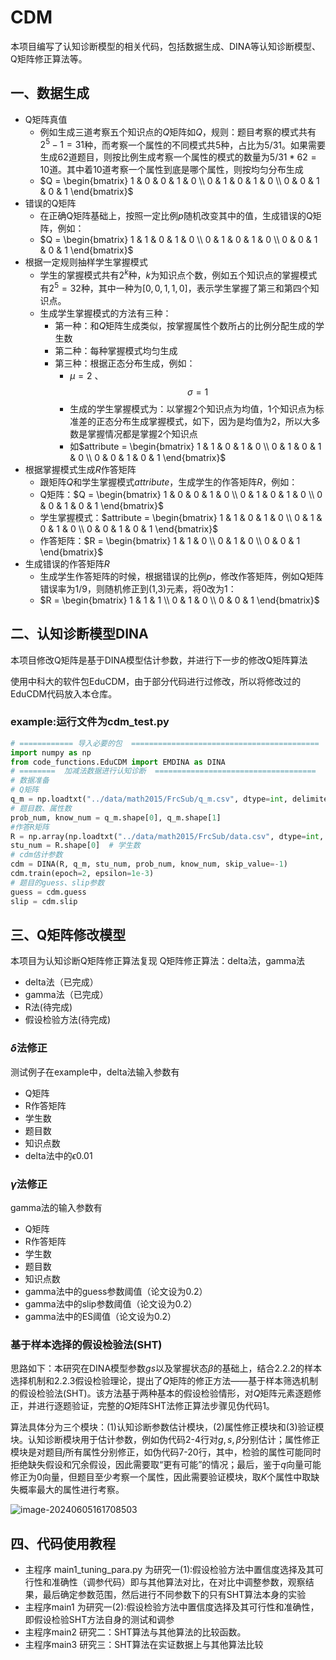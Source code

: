 # CDM
本项目编写了认知诊断模型的相关代码，包括数据生成、DINA等认知诊断模型、Q矩阵修正算法等。

## 一、数据生成
- Q矩阵真值
  - 例如生成三道考察五个知识点的$Q$矩阵如$Q$，规则：题目考察的模式共有$2^5-1=31$种，而考察一个属性的不同模式共$5$种，占比为$5/31$。如果需要生成$62$道题目，则按比例生成考察一个属性的模式的数量为$5/31*62=10$道。其中着$10$道考察一个属性到底是哪个属性，则按均匀分布生成
  - $Q = \begin{bmatrix} 1 & 0 & 0 & 1 & 0 \\ 0 & 1 & 0 & 1 & 0 \\ 0 & 0 & 1 & 0 & 1 \end{bmatrix}$
- 错误的Q矩阵 
  - 在正确Q矩阵基础上，按照一定比例$p$随机改变其中的值，生成错误的Q矩阵，例如：
  - $Q = \begin{bmatrix} 1 & 1 & 0 & 1 & 0 \\ 0 & 1 & 0 & 1 & 0 \\ 0 & 0 & 1 & 0 & 1 \end{bmatrix}$
- 根据一定规则抽样学生掌握模式
  - 学生的掌握模式共有$2^k$种，$k$为知识点个数，例如五个知识点的掌握模式有$2^5=32$种，其中一种为$[0,0,1,1,0]$，表示学生掌握了第三和第四个知识点。
  - 生成学生掌握模式的方法有三种：
    - 第一种：和$Q$矩阵生成类似，按掌握属性个数所占的比例分配生成的学生数
    - 第二种：每种掌握模式均匀生成
    - 第三种：根据正态分布生成，例如：
      - $\mu = 2$ 、$$\sigma = 1$$
      - 生成的学生掌握模式为：以掌握2个知识点为均值，1个知识点为标准差的正态分布生成掌握模式，如下，因为是均值为2，所以大多数是掌握情况都是掌握2个知识点
      - 如$attribute = \begin{bmatrix} 1 & 1 & 0 & 1 & 0 \\ 0 & 1 & 0 & 1 & 0 \\ 0 & 0 & 1 & 0 & 1 \end{bmatrix}$
- 根据掌握模式生成$R$作答矩阵
  - 跟矩阵$Q$和学生掌握模式$attribute$，生成学生的作答矩阵$R$，例如：
  - Q矩阵：$Q = \begin{bmatrix} 1 & 0 & 0 & 1 & 0 \\ 0 & 1 & 0 & 1 & 0 \\ 0 & 0 & 1 & 0 & 1 \end{bmatrix}$
  - 学生掌握模式：$attribute = \begin{bmatrix} 1 & 1 & 0 & 1 & 0 \\ 0 & 1 & 0 & 1 & 0 \\ 0 & 0 & 1 & 0 & 1 \end{bmatrix}$
  - 作答矩阵：$R = \begin{bmatrix} 1 & 1 & 0 \\ 0 & 1 & 0 \\ 0 & 0 & 1 \end{bmatrix}$
- 生成错误的作答矩阵$R$
  - 生成学生作答矩阵的时候，根据错误的比例$p$，修改作答矩阵，例如Q矩阵错误率为$1/9$，则随机修正到(1,3)元素，将0改为1：
  - $R = \begin{bmatrix} 1 & 1 & 1 \\ 0 & 1 & 0 \\ 0 & 0 & 1 \end{bmatrix}$

## 二、认知诊断模型DINA

本项目修改Q矩阵是基于DINA模型估计参数，并进行下一步的修改Q矩阵算法

使用中科大的软件包EduCDM，由于部分代码进行过修改，所以将修改过的EduCDM代码放入本仓库。
### example:运行文件为cdm_test.py

```python
# ============ 导入必要的包  ==========================================
import numpy as np
from code_functions.EduCDM import EMDINA as DINA
# ========  加减法数据进行认知诊断  ====================================
# 数据准备
# Q矩阵
q_m = np.loadtxt("../data/math2015/FrcSub/q_m.csv", dtype=int, delimiter=',')  
# 题目数、属性数
prob_num, know_num = q_m.shape[0], q_m.shape[1]  
#作答R矩阵
R = np.array(np.loadtxt("../data/math2015/FrcSub/data.csv", dtype=int, delimiter=','))  
stu_num = R.shape[0]  # 学生数
# cdm估计参数
cdm = DINA(R, q_m, stu_num, prob_num, know_num, skip_value=-1)
cdm.train(epoch=2, epsilon=1e-3)
# 题目的guess、slip参数
guess = cdm.guess
slip = cdm.slip

```

## 三、Q矩阵修改模型

本项目为认知诊断Q矩阵修正算法复现 Q矩阵修正算法：delta法，gamma法
- delta法（已完成）
- gamma法（已完成）
- R法(待完成)
- 假设检验方法(待完成)

### $\delta$法修正

测试例子在example中，delta法输入参数有

- Q矩阵
- R作答矩阵
- 学生数
- 题目数
- 知识点数
- delta法中的$\epsilon0.01$


### $\gamma$法修正


gamma法的输入参数有

- Q矩阵
- R作答矩阵
- 学生数
- 题目数
- 知识点数
- gamma法中的guess参数阈值（论文设为0.2）
- gamma法中的slip参数阈值（论文设为0.2）
- gamma法中的ES阈值（论文设为0.2）

### 基于样本选择的假设检验法(SHT)

思路如下：本研究在DINA模型参数$gs$以及掌握状态$\beta$的基础上，结合2.2.2的样本选择机制和2.2.3假设检验理论，提出了$Q$矩阵的修正方法——基于样本筛选机制的假设检验法(SHT)。该方法基于两种基本的假设检验情形，对$Q$矩阵元素逐题修正，并进行逐题验证，完整的$Q$矩阵SHT法修正算法步骤见伪代码1。

算法具体分为三个模块：(1)认知诊断参数估计模块，(2)属性修正模块和(3)验证模块。认知诊断模块用于估计参数，例如伪代码2-4行对$g,s,\beta$分别估计；属性修正模块是对题目$j$所有属性分别修正，如伪代码7-20行，其中，检验的属性可能同时拒绝缺失假设和冗余假设，因此需要取“更有可能”的情况；最后，鉴于$q$向量可能修正为0向量，但题目至少考察一个属性，因此需要验证模块，取$K$个属性中取缺失概率最大的属性进行考察。

![image-20240605161708503](D:\Attachments\00-search\CDM\img\image-20240605161708503.png)



## 四、代码使用教程

- 主程序 main1_tuning_para.py 为研究一(1):假设检验方法中置信度选择及其可行性和准确性（调参代码）即与其他算法对比，在对比中调整参数，观察结果，最后确定参数范围，然后进行不同参数下的只有SHT算法本身的实验
- 主程序main1 为研究一(2):假设检验方法中置信度选择及其可行性和准确性，即假设检验SHT方法自身的测试和调参
- 主程序main2 研究二：SHT算法与其他算法的比较函数。
- 主程序main3 研究三：SHT算法在实证数据上与其他算法比较